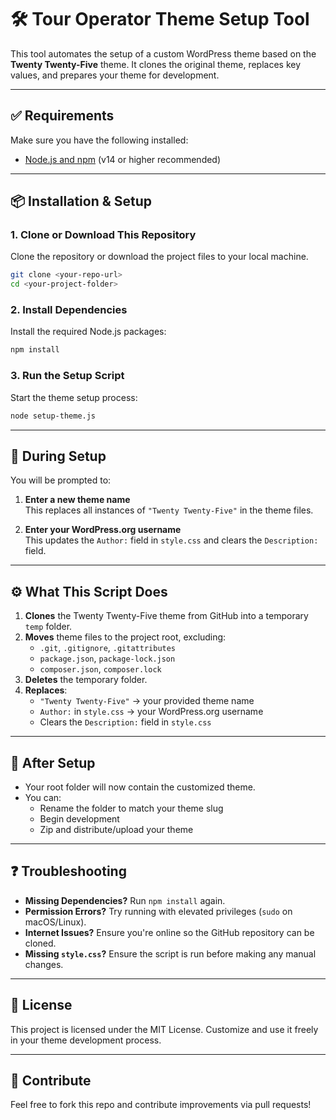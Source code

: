 # 🛠️ Tour Operator Theme Setup Tool

This tool automates the setup of a custom WordPress theme based on the **Twenty Twenty-Five** theme. It clones the original theme, replaces key values, and prepares your theme for development.

---

## ✅ Requirements

Make sure you have the following installed:

- [Node.js and npm](https://nodejs.org/) (v14 or higher recommended)

---

## 📦 Installation & Setup

### 1. Clone or Download This Repository

Clone the repository or download the project files to your local machine.

```bash
git clone <your-repo-url>
cd <your-project-folder>
```

### 2. Install Dependencies

Install the required Node.js packages:

```bash
npm install
```

### 3. Run the Setup Script

Start the theme setup process:

```bash
node setup-theme.js
```

---

## 💬 During Setup

You will be prompted to:

1. **Enter a new theme name**  
   This replaces all instances of `"Twenty Twenty-Five"` in the theme files.

2. **Enter your WordPress.org username**  
   This updates the `Author:` field in `style.css` and clears the `Description:` field.

---

## ⚙️ What This Script Does

1. **Clones** the Twenty Twenty-Five theme from GitHub into a temporary `temp` folder.
2. **Moves** theme files to the project root, excluding:
   - `.git`, `.gitignore`, `.gitattributes`
   - `package.json`, `package-lock.json`
   - `composer.json`, `composer.lock`
3. **Deletes** the temporary folder.
4. **Replaces**:
   - `"Twenty Twenty-Five"` → your provided theme name
   - `Author:` in `style.css` → your WordPress.org username
   - Clears the `Description:` field in `style.css`

---

## 📂 After Setup

- Your root folder will now contain the customized theme.
- You can:
  - Rename the folder to match your theme slug
  - Begin development
  - Zip and distribute/upload your theme

---

## ❓ Troubleshooting

- **Missing Dependencies?** Run `npm install` again.
- **Permission Errors?** Try running with elevated privileges (`sudo` on macOS/Linux).
- **Internet Issues?** Ensure you're online so the GitHub repository can be cloned.
- **Missing `style.css`?** Ensure the script is run before making any manual changes.

---

## 📝 License

This project is licensed under the MIT License. Customize and use it freely in your theme development process.

---

## 📣 Contribute

Feel free to fork this repo and contribute improvements via pull requests!

